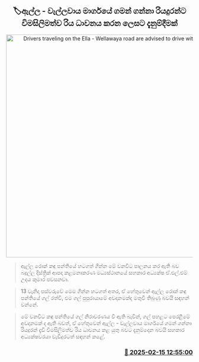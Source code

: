 <p align='center'><b><h2 align='center' title='Drivers traveling on the Ella - Wellawaya road are advised to drive with caution.'>🏷ඇල්ල - වැල්ලවාය මාර්ගයේ ගමන් ගන්නා රියදුරන්ට විමසිලිමත්ව රිය ධාවනය කරන ලෙසට දැනුම්දීමක්</h2></b></p>
<p align='center'><img src='https://helakuru.sgp1.cdn.digitaloceanspaces.com/esana/images/lib/ella-rock.jpg' width='600' alt='Drivers traveling on the Ella - Wellawaya road are advised to drive with caution.'></p>

> ඇල්ල රොක් කඳු පන්තියේ හටගත් ගින්න මේ වනවිට පාලනය කර ඇති බව බදුල්ල දිස්ත්‍රික් ආපදා කළමනාකරණ මධ්‍යස්ථානයේ සහකාර අධ්‍යක්ෂ ඒ.එල්.එම් උදය කුමාර පවසනවා.

> 13 වැනිදා පස්වරුවේ මෙම ගින්න හටගත් අතර, ඒ හේතුවෙන් ඇල්ල රොක් කඳු පන්තියේ ගල් රත්වී, එම ගල් පුපුරායාමේ අවදානමක්ද මතුවී තිබුණු බවයි සඳහන් වන්නේ.

> මේ වනවිට කඳු පන්තියේ ගල් නිරාවරණය වී ඇති බැවින්, ගල් පහළට පෙරළීමේ අවදානමක් ද ඇති බවත්, ඒ හේතුවෙන් ඇල්ල - වැල්ලවාය මාර්ගයේ ගමන් ගන්නා රියදුරන් දැඩි විමසිලිමත්ව රිය ධාවනය කළ යුතු බවට දැනුම්දෙන බවයි සහකාර අධ්‍යක්ෂවරයා වැඩිදුරටත් සඳහන් කළේ.



<h3 align='right'><a href='https://www.helakuru.lk/esana/p/107485/'>📅 2025-02-15 12:55:00</a></h3>
